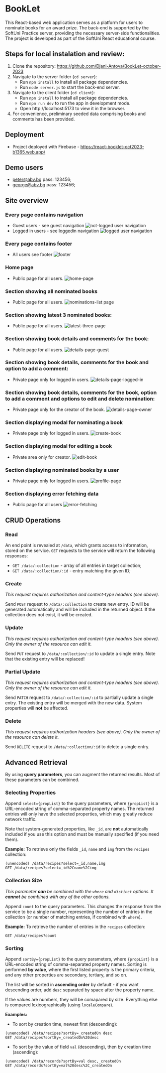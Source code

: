 # BookLet
This React-based web application serves as a platform for users to nominate books for an award prize. The back-end is supported by the SoftUni Practice server, providing the necessary server-side functionalities. The project is developed as part of the SoftUni React educational course.

## Steps for local instalation and review:
1. Clone the repository:  https://github.com/Djani-Antova/BookLet-october-2023
2. Navigate to the server folder (`cd server`):
   - Run `npm install` to install all package dependencies.
   - Run `node server.js` to start the back-end server.
3. Navigate to the client folder (`cd client`):
   - Run `npm install` to install all package dependencies.
   - Run `npm run dev` to run the app in development mode.
   - Open http://localhost:5173 to view it in the browser.
4. For convenience, preliminary seeded data comprising books and comments has been provided.

## Deployment
- Project deployed with Firebase - https://react-booklet-oct2023-b1365.web.app/

## Demo users
  - peter@abv.bg       pass: 123456;
  - george@abv.bg      pass: 123456;


## Site overview 
### Every page contains navigation
- Guest users - see guest navigation
 ![not-logged user navigation](https://github.com/Djani-Antova/BookLet-october-2023/assets/113636096/a009b0b5-ff7e-4334-95a7-40b212fb690e)
- Logged in users - see loggedin navigation
   ![logged user navigation](https://github.com/Djani-Antova/BookLet-october-2023/assets/113636096/bc1a49a7-13db-4869-8bd0-b733c8dd2269)

### Every page contains footer
- All users see footer
 ![footer](https://github.com/Djani-Antova/BookLet-october-2023/assets/113636096/15313a30-37d1-4598-994f-e1d94c48d5a7)

### Home page
- Public page for all users. 
   ![home-page](https://github.com/Djani-Antova/BookLet-october-2023/assets/113636096/26d6bfa6-6983-4df6-a75e-586a2cec1290)

### Section showing all nominated books 
- Public page for all users.
   ![nominations-list page](https://github.com/Djani-Antova/BookLet-october-2023/assets/113636096/c9eea415-1518-48dc-9b79-902cfd492740)

### Section showing latest 3 nominated books: 
- Public page for all users. 
   ![latest-three-page](https://github.com/Djani-Antova/BookLet-october-2023/assets/113636096/eaf04b14-82dc-479c-8d9b-d5ccc2b4c65d)

### Section showing book details and comments for the book: 
- Public page for all users. 
   ![details-page-guest](https://github.com/Djani-Antova/BookLet-october-2023/assets/113636096/bcbafa8f-4adc-4f53-bef2-7a29e1dd5e12)

### Section showing book details, comments for the book and option to add a comment: 
- Private page only for logged in users.
  ![details-page-logged-in](https://github.com/Djani-Antova/BookLet-october-2023/assets/113636096/758de380-8966-4833-8b86-3b0353918836)


### Section showing book details, comments for the book, option to add a comment and options to edit and delete nomination: 
- Private page only for the creator of the book.
   ![details-page-owner](https://github.com/Djani-Antova/BookLet-october-2023/assets/113636096/4a24c91f-5e84-4ef9-bdab-8c26f106e3d4)

### Section displaying modal for nominating a book
- Private page only for logged in users.
  ![create-book](https://github.com/Djani-Antova/BookLet-october-2023/assets/113636096/1d9303e0-8154-4cde-9986-ea568318f524)

### Section displaying modal for editing a book  
- Private area only for creator.
  ![edit-book](https://github.com/Djani-Antova/BookLet-october-2023/assets/113636096/e6f39de5-8fa7-4bd2-be74-dce5888be05e)

### Section displaying nominated books by a user
- Private page only for logged in users.
   ![profile-page](https://github.com/Djani-Antova/BookLet-october-2023/assets/113636096/88f8f83a-80e7-496b-8c80-1010b216be33)

### Section displaying error fetching data
- Public page for all users
   ![error-fetching](https://github.com/Djani-Antova/BookLet-october-2023/assets/113636096/66bc35e5-66ea-4a09-9ef4-5a4390af125c)

## CRUD Operations

### Read
An end point is revealed at `/data`, which grants access to information, stored on the service. `GET` requests to the service will return the following responses:
- `GET /data/:collection` - array of all entries in target collection; 
- `GET /data/:collection/:id` - entry matching the given ID; 

### Create
*This request requires authorization and content-type headers (see above).*

Send `POST` request to `/data/:collection` to create new entry. ID will be generated automatically and will be included in the returned object. If the collection does not exist, it will be created.

### Update
*This request requires authorization and content-type headers (see above). Only the owner of the resource can edit it.*

Send `PUT` request to `/data/:collection/:id` to update a single entry. Note that the existing entry will be replaced!

### Partial Update
*This request requires authorization and content-type headers (see above). Only the owner of the resource can edit it.*

Send `PATCH` request to `/data/:collection/:id` to partially update a single entry. The existing entry will be merged with the new data. System properties will **not** be affected.

### Delete
*This request requires authorization headers (see above). Only the owner of the resource can delete it.*

Send `DELETE` request to `/data/:collection/:id` to delete a single entry.

## Advanced Retrieval

By using **query parameters**, you can augment the returned results. Most of these parameters can be combined.

### Selecting Properties
Append `select={propList}` to the query parameters, where `{propList}` is a URL-encoded string of comma-separated property names. The returned entries will only have the selected properties, which may greatly reduce network traffic.

Note that system-generated properties, like `_id`, are **not** automatically included if you use this option and must be manually specified (if you need them).

**Example:** To retrieve only the fields `_id`, `name` and `img` from the `recipes` collection:
```
(unencoded) /data/recipes?select=_id,name,img
GET /data/recipes?select=_id%2Cname%2Cimg
```

### Collection Size
*This parameter **can** be combined with the `where` and `distinct` options. It **cannot** be combined with any of the other options.*

Append `count` to the query parameters. This changes the response from the service to be a single number, representing the number of entries in the collection (or number of matching entries, if combined with `where`). 

**Example:** To retrieve the number of entries in the `recipes` collection:
```
GET /data/recipes?count
```

### Sorting

Append `sortBy={propList}` to the query parameters, where `{propList}` is a URL-encoded string of comma-separated property names. Sorting is performed **by value**, where the first listed property is the primary criteria, and any other properties are secondary, tertiary, and so on.

The list will be sorted in **ascending order** by default - if you want descending order, add `desc` separated by space after the property name.

If the values are numbers, they will be comapared by size. Everything else is compared lexicographically (using `localeCompare`).

**Examples:**
* To sort by creation time, newest first (descending):
```
(unencoded) /data/recipes?sortBy=_createdOn desc
GET /data/recipes?sortBy=_createdOn%20desc
```

* To sort by the value of field `val` (descending), then by creation time (ascending):
```
(unencoded) /data/records?sortBy=val desc,_createdOn
GET /data/records?sortBy=val%20desc%2C_createdOn
```
   
